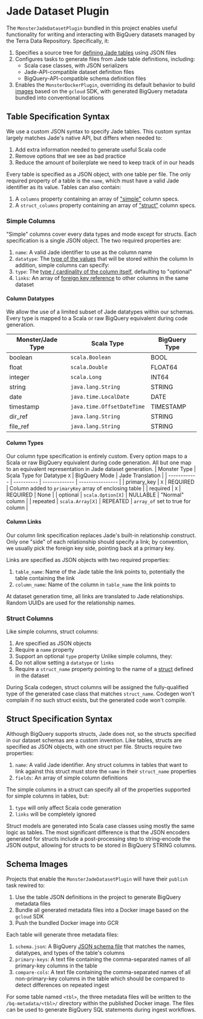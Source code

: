 # Jade Dataset Plugin
The `MonsterJadeDatasetPlugin` bundled in this project enables useful functionality
for writing and interacting with BigQuery datasets managed by the Terra Data Repository.
Specifically, it:
1. Specifies a source tree for [defining Jade tables](#table-specification-syntax)
   using JSON files
2. Configures tasks to generate files from Jade table definitions, including:
   * Scala case classes, with JSON serializers
   * Jade-API-compatible dataset definition files
   * BigQuery-API-compatible schema definition files
3. Enables the `MonsterDockerPlugin`, overriding its default behavior to build
   [images](#schema-images) based on the `gcloud` SDK, with generated BigQuery
   metadata bundled into conventional locations

## Table Specification Syntax
We use a custom JSON syntax to specify Jade tables. This custom syntax largely
matches Jade's native API, but differs when needed to:
1. Add extra information needed to generate useful Scala code
2. Remove options that we see as bad practice
3. Reduce the amount of boilerplate we need to keep track of in our heads

Every table is specified as a JSON object, with one table per file. The only
required property of a table is the `name`, which must have a valid Jade identifier
as its value. Tables can also contain:
1. A `columns` property containing an array of ["simple"](#simple-columns) column specs.
2. A `struct_columns` property containing an array of ["struct"](#struct-columns) column specs.

### Simple Columns
"Simple" columns cover every data types and mode except for structs. Each specification
is a single JSON object. The two required properties are:
1. `name`: A valid Jade identifier to use as the column name
2. `datatype`: The [type of the values](#column-datatypes) that will be stored within the column
In addition, simple columns can specify:
1. `type`: The [type / cardinality of the column itself](#column-types), defaulting to "optional"
2. `links`: An array of [foreign key reference](#column-links) to other columns in the same dataset

#### Column Datatypes
We allow the use of a limited subset of Jade datatypes within our schemas. Every type
is mapped to a Scala or raw BigQuery equivalent during code generation.

| Monster/Jade Type | Scala Type | BigQuery Type |
| ----------------- | ---------- | ------------- |
| boolean | `scala.Boolean` | BOOL |
| float | `scala.Double` | FLOAT64 |
| integer | `scala.Long` | INT64 |
| string | `java.lang.String` | STRING |
| date | `java.time.LocalDate` | DATE |
| timestamp | `java.time.OffsetDateTime` | TIMESTAMP |
| dir_ref | `java.lang.String` | STRING |
| file_ref | `java.lang.String` | STRING |

#### Column Types
Our column type specification is entirely custom. Every option maps to a Scala or
raw BigQuery equivalent during code generation. All but one map to an equivalent
representation in Jade dataset generation.
| Monster Type | Scala Type for Datatype `X` | BigQuery Mode | Jade Translation |
| ------------ | ---------- | ------------- | ---------------- |
| primary_key | `X` | REQUIRED | Column added to `primaryKey` array of enclosing table |
| required | `X` | REQUIRED | None |
| optional | `scala.Option[X]` | NULLABLE | "Normal" column |
| repeated | `scala.Array[X]` | REPEATED | `array_of` set to true for column |

#### Column Links
Our column link specification replaces Jade's built-in relationship construct.
Only one "side" of each relationship should specify a link; by convention, we usually
pick the foreign key side, pointing back at a primary key.

Links are specified as JSON objects with two required properties:
1. `table_name`: Name of the Jade table the link points to, potentially the table
   containing the link
2. `column_name`: Name of the column in `table_name` the link points to

At dataset generation time, all links are translated to Jade relationships. Random UUIDs
are used for the relationship names.

### Struct Columns
Like simple columns, struct columns:
1. Are specified as JSON objects
2. Require a `name` property
3. Support an optional `type` property
Unlike simple columns, they:
1. Do not allow setting a `datatype` or `links`
2. Require a `struct_name` property pointing to the name of a
   [struct](#struct-specification-syntax) defined in the dataset

During Scala codegen, struct columns will be assigned the fully-qualified type
of the generated case class that matches `struct_name`. Codegen won't complain
if no such struct exists, but the generated code won't compile.

## Struct Specification Syntax
Although BigQuery supports structs, Jade does not, so the structs specified in our
dataset schemas are a custom invention. Like tables, structs are specified as JSON
objects, with one struct per file. Structs require two properties:
1. `name`: A valid Jade identifier. Any struct columns in tables that want to link
   against this struct must store the `name` in their `struct_name` properties
2. `fields`: An array of simple column definitions

The simple columns in a struct can specify all of the properties supported for simple
columns in tables, but:
1. `type` will only affect Scala code generation
2. `links` will be completely ignored

Struct models are generated into Scala case classes using mostly the same logic
as tables. The most significant difference is that the JSON encoders generated for
structs include a post-processing step to string-encode the JSON output, allowing
for structs to be stored in BigQuery STRING columns.

## Schema Images
Projects that enable the `MonsterJadeDatasetPlugin` will have their `publish` task
rewired to:
1. Use the table JSON definitions in the project to generate BigQuery metadata files
2. Bundle all generated metadata files into a Docker image based on the `gcloud` SDK
3. Push the bundled Docker image into GCR

Each table will generate three metadata files:
1. `schema.json`: A BigQuery [JSON schema file](https://cloud.google.com/bigquery/docs/schemas#specifying_a_json_schema_file)
   that matches the names, datatypes, and types of the table's columns
2. `primary-keys`: A text file containing the comma-separated names of all primary-key
   columns in the table
3. `compare-cols`: A text file containing the comma-separated names of all non-primary-key
   columns in the table which should be compared to detect differences on repeated ingest

For some table named `<tbl>`, the three metadata files will be written to the
`/bq-metadata/<tbl>/` directory within the published Docker image. The files can be
used to generate BigQuery SQL statements during ingest workflows.
